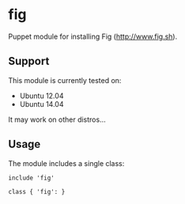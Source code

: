 # fig #

Puppet module for installing Fig (http://www.fig.sh).

## Support

This module is currently tested on:

* Ubuntu 12.04
* Ubuntu 14.04

It may work on other distros...

## Usage

The module includes a single class:

```puppet
include 'fig'
```

```puppet
class { 'fig': }
```
